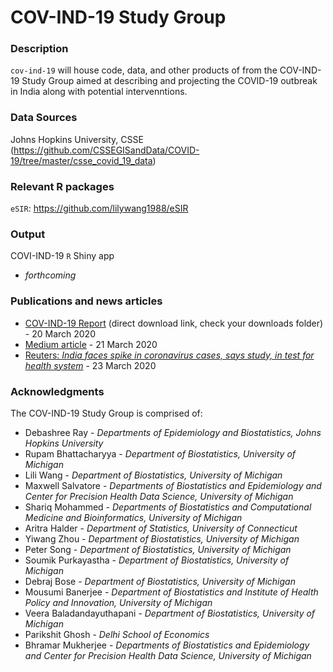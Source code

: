 # COV-IND-19 Study Group

### Description
`cov-ind-19` will house code, data, and other products of from the COV-IND-19 Study Group aimed at describing and projecting the COVID-19 outbreak in India along with potential intervenntions.

### Data Sources
Johns Hopkins University, CSSE (https://github.com/CSSEGISandData/COVID-19/tree/master/csse_covid_19_data)

### Relevant R packages
`eSIR`: https://github.com/lilywang1988/eSIR

### Output
COVI-IND-19 `R` Shiny app
* _forthcoming_

### Publications and news articles
* [COV-IND-19 Report](https://bit.ly/COV-IND-19_Report) (direct download link, check your downloads folder) - 20 March 2020
* [Medium article](https://medium.com/@covind_19/predictions-and-role-of-interventions-for-covid-19-outbreak-in-india-52903e2544e6) - 21 March 2020
* [Reuters: _India faces spike in coronavirus cases, says study, in test for health system_](https://in.reuters.com/article/health-coronavirus-india-estimates/india-faces-spike-in-coronavirus-cases-says-study-in-test-for-health-system-idINKBN21A32Q?fbclid=IwAR0sXPJcsbjSU6ZRVwJHFnb2z-oTGw58BbgJxbY9rQQYMtVGoL_RqsDhRBw) - 23 March 2020

### Acknowledgments
The COV-IND-19 Study Group is comprised of:
* Debashree Ray - _Departments of Epidemiology and Biostatistics, Johns Hopkins University_
* Rupam Bhattacharyya - _Department of Biostatistics, University of Michigan_
* Lili Wang - _Department of Biostatistics, University of Michigan_
* Maxwell Salvatore - _Departments of Biostatistics and Epidemiology and Center for Precision Health Data Science, University of Michigan_
* Shariq Mohammed - _Departments of Biostatistics and Computational Medicine and Bioinformatics, University of Michigan_
* Aritra  Halder - _Department of Statistics, University of Connecticut_
* Yiwang Zhou - _Department of Biostatistics, University of Michigan_
* Peter Song - _Department of Biostatistics, University of Michigan_
* Soumik Purkayastha - _Department of Biostatistics, University of Michigan_
* Debraj Bose - _Department of Biostatistics, University of Michigan_
* Mousumi Banerjee - _Department of Biostatistics and Institute of Health Policy and Innovation, University of Michigan_
* Veera Baladandayuthapani - _Department of Biostatistics, University of Michigan_
* Parikshit Ghosh - _Delhi School of Economics_
* Bhramar Mukherjee - _Departments of Biostatistics and Epidemiology and Center for Precision Health Data Science, University of Michigan_
